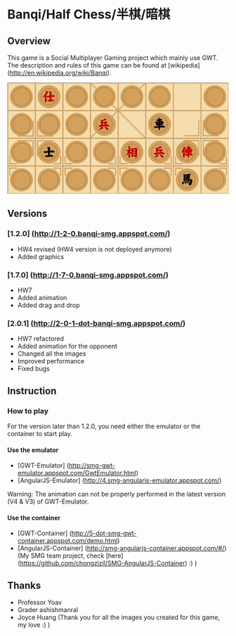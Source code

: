 # Banqi/Half Chess/半棋/暗棋

## Overview

This game is a Social Multiplayer Gaming project which mainly use GWT. <br/>
The description and rules of this game can be found at [wikipedia] (http://en.wikipedia.org/wiki/Banqi).

![ScreenShot](/sample.jpg)

## Versions

### [1.2.0] (http://1-2-0.banqi-smg.appspot.com/)
- HW4 revised (HW4 version is not deployed anymore)
- Added graphics


### [1.7.0] (http://1-7-0.banqi-smg.appspot.com/)
- HW7
- Added animation
- Added drag and drop

### [2.0.1] (http://2-0-1-dot-banqi-smg.appspot.com/)
- HW7 refactored
- Added animation for the opponent
- Changed all the images
- Improved performance
- Fixed bugs

## Instruction

### How to play

For the version later than 1.2.0, you need either the emulator or the container to start play.

#### Use the emulator
- [GWT-Emulator] (http://smg-gwt-emulator.appspot.com/GwtEmulator.html)
- [AngularJS-Emulator] (http://4.smg-angularjs-emulator.appspot.com/)

Warning: The animation can not be properly performed in the latest version (V4 & V3) of GWT-Emulator.

#### Use the container
- [GWT-Container] (http://5-dot-smg-gwt-container.appspot.com/demo.html)
- [AngularJS-Container] (http://smg-angularjs-container.appspot.com/#/) (My SMG team project, check [here] (https://github.com/chongzizil/SMG-AngularJS-Container) :) )

## Thanks
- Professor Yoav
- Grader ashishmanral
- Joyce Huang (Thank you for all the images you created for this game, my love :) )
